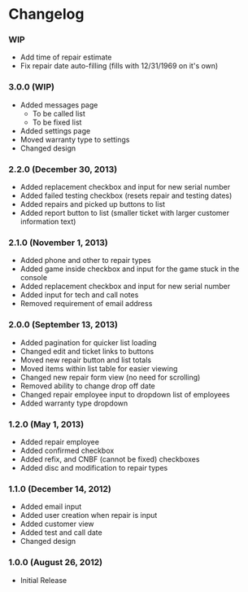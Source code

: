 # Changelog

### WIP

* Add time of repair estimate
* Fix repair date auto-filling (fills with 12/31/1969 on it's own)

### 3.0.0 (WIP)

* Added messages page
	* To be called list
	* To be fixed list
* Added settings page
* Moved warranty type to settings
* Changed design

### 2.2.0 (December 30, 2013)

* Added replacement checkbox and input for new serial number
* Added failed testing checkbox (resets repair and testing dates)
* Added repairs and picked up buttons to list
* Added report button to list (smaller ticket with larger customer information text)

### 2.1.0 (November 1, 2013)

* Added phone and other to repair types
* Added game inside checkbox and input for the game stuck in the console
* Added replacement checkbox and input for new serial number
* Added input for tech and call notes
* Removed requirement of email address

### 2.0.0 (September 13, 2013)

* Added pagination for quicker list loading
* Changed edit and ticket links to buttons
* Moved new repair button and list totals
* Moved items within list table for easier viewing
* Changed new repair form view (no need for scrolling)
* Removed ability to change drop off date
* Changed repair employee input to dropdown list of employees
* Added warranty type dropdown

### 1.2.0 (May 1, 2013)

* Added repair employee
* Added confirmed checkbox
* Added refix, and CNBF (cannot be fixed) checkboxes
* Added disc and modification to repair types

### 1.1.0 (December 14, 2012)

* Added email input
* Added user creation when repair is input
* Added customer view
* Added test and call date
* Changed design

### 1.0.0 (August 26, 2012)

* Initial Release